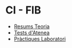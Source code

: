 # CI - FIB

* [Resums Teoria](https://github.com/hialvaro/CI-FIB/blob/master/README.md)
* [Tests d'Atenea](https://github.com/hialvaro/CI-FIB/tree/master/tests-atenea)
* [Pràctiques Laboratori](https://github.com/hialvaro/CI-FIB/tree/master/Practicas)
